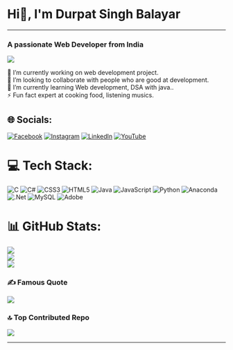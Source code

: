 <h1> Hi👋, I'm Durpat Singh Balayar  </h1>
<hr>
<h3> A passionate Web Developer from India</h3>

[![](https://visitcount.itsvg.in/api?id=sushil8848d&icon=1&color=0)](https://visitcount.itsvg.in)

🔭 I’m currently working on  web development project.<br>👯 I’m looking to collaborate with people who are good at development.<br>🌱 I’m currently learning Web development, DSA with java..<br>⚡ Fun fact expert at cooking food, listening musics.


## 🌐 Socials:
[![Facebook](https://img.shields.io/badge/Facebook-%231877F2.svg?logo=Facebook&logoColor=white)](https://www.facebook.com/profile.php?id=100022334344168) [![Instagram](https://img.shields.io/badge/Instagram-%23E4405F.svg?logo=Instagram&logoColor=white)](https://instagram.com/s_u_s_h_i_l_20_58) [![LinkedIn](https://img.shields.io/badge/LinkedIn-%230077B5.svg?logo=linkedin&logoColor=white)](https://www.linkedin.com/in/durpat-singh-balayar/) [![YouTube](https://img.shields.io/badge/YouTube-%23FF0000.svg?logo=YouTube&logoColor=white)](https://www.youtube.com/channel/UC9HMGH1AIVxRQ6gqCw07Ydg) 

# 💻 Tech Stack:
![C](https://img.shields.io/badge/c-%2300599C.svg?style=plastic&logo=c&logoColor=white) ![C#](https://img.shields.io/badge/c%23-%23239120.svg?style=plastic&logo=csharp&logoColor=white) ![CSS3](https://img.shields.io/badge/css3-%231572B6.svg?style=plastic&logo=css3&logoColor=white) ![HTML5](https://img.shields.io/badge/html5-%23E34F26.svg?style=plastic&logo=html5&logoColor=white) ![Java](https://img.shields.io/badge/java-%23ED8B00.svg?style=plastic&logo=openjdk&logoColor=white) ![JavaScript](https://img.shields.io/badge/javascript-%23323330.svg?style=plastic&logo=javascript&logoColor=%23F7DF1E) ![Python](https://img.shields.io/badge/python-3670A0?style=plastic&logo=python&logoColor=ffdd54) ![Anaconda](https://img.shields.io/badge/Anaconda-%2344A833.svg?style=plastic&logo=anaconda&logoColor=white) ![.Net](https://img.shields.io/badge/.NET-5C2D91?style=plastic&logo=.net&logoColor=white) ![MySQL](https://img.shields.io/badge/mysql-4479A1.svg?style=plastic&logo=mysql&logoColor=white) ![Adobe](https://img.shields.io/badge/adobe-%23FF0000.svg?style=plastic&logo=adobe&logoColor=white)
# 📊 GitHub Stats:
![](https://github-readme-stats.vercel.app/api?username=sushil8848d&theme=radical&hide_border=false&include_all_commits=true&count_private=true)<br/>
![](https://github-readme-streak-stats.herokuapp.com/?user=sushil8848d&theme=radical&hide_border=false)<br/>
![](https://github-readme-stats.vercel.app/api/top-langs/?username=sushil8848d&theme=radical&hide_border=false&include_all_commits=true&count_private=true&layout=compact)

### ✍️ Famous Quote
![](https://quotes-github-readme.vercel.app/api?type=vetical&theme=radical)

### 🔝 Top Contributed Repo
![](https://github-contributor-stats.vercel.app/api?username=sushil8848d&limit=5&theme=discord&combine_all_yearly_contributions=true)

---

<!-- Proudly created with GPRM ( https://gprm.itsvg.in ) -->
